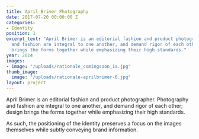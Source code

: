 ```yaml
---
title: April Brimer Photography
date: 2017-07-20 00:00:00 Z
categories:
- Identity
position: 1
excerpt_text: "April Brimer is an editorial fashion and product photographer. \n\nPhotography
  and fashion are integral to one another, and demand rigor of each other; design
  brings the forms together while emphasizing their high standards."
year: 2014
images:
- image: "/uploads/rationale_comingsoon_1a.jpg"
thumb_image:
  image: "/uploads/rationale-aprilbrimer-0.jpg"
layout: project
---
```


April Brimer is an editorial fashion and product photographer. Photography and fashion are integral to one another, and demand rigor of each other; design brings the forms together while emphasizing their high standards.

As such, the positioning of the identity preserves a focus on the images themselves while subtly conveying brand information.